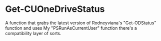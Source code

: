 # Get-CUOneDriveStatus
A function that grabs the latest version of Rodneyviana's "Get-ODStatus" function and uses My "PSRunAsCurrentUser" function there's a compatibility layer of sorts.

